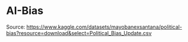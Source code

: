 # AI-Bias

Source: https://www.kaggle.com/datasets/mayobanexsantana/political-bias?resource=download&select=Political_Bias_Update.csv
